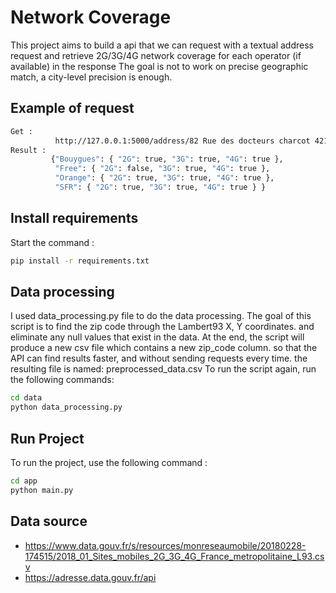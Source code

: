 # Network Coverage
This project aims to build a api that we can request with
a textual address request and retrieve 2G/3G/4G 
network coverage for each operator (if available)
in the response
The goal is not to work on precise geographic match,
a city-level precision is enough.

## Example of request 
```sh
Get : 
          http://127.0.0.1:5000/address/82 Rue des docteurs charcot 42100 st etienne 
Result : 
         {"Bouygues": { "2G": true, "3G": true, "4G": true }, 
          "Free": { "2G": false, "3G": true, "4G": true }, 
          "Orange": { "2G": true, "3G": true, "4G": true }, 
          "SFR": { "2G": true, "3G": true, "4G": true } }
```
## Install requirements 
Start the command :
```sh
pip install -r requirements.txt
```

## Data processing
I used data_processing.py file to do the data processing.
The goal of this script is to find the zip code through the Lambert93 X, Y coordinates.
and eliminate any null values that exist in the data.
At the end, the script will produce a new csv file which contains a new zip_code column.
so that the API can find results faster, and without sending requests every time.
the resulting file is named: preprocessed_data.csv
To run the script again, run the following commands:
```sh
cd data
python data_processing.py
```
## Run Project
To run the project, use the following command :
```sh
cd app
python main.py
```
## Data source
- https://www.data.gouv.fr/s/resources/monreseaumobile/20180228-174515/2018_01_Sites_mobiles_2G_3G_4G_France_metropolitaine_L93.csv
- https://adresse.data.gouv.fr/api
